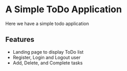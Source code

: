 # A Simple ToDo Application
Here we have a simple todo application

## Features

- Landing page to display ToDo list
- Register, Login and Logout user
- Add, Delete, and Complete tasks
